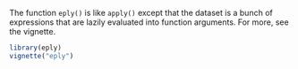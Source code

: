 The function `eply()` is like `apply()` except that the dataset is a bunch of expressions that are lazily evaluated into function arguments. For more, see the vignette.

```r
library(eply)
vignette("eply")
```
